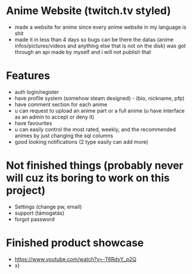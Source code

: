 # Anime Website (twitch.tv styled)

- made a website for anime since every anime website in my language is shit
- made it in less than 4 days so bugs can be there the datas (anime infos/pictures/videos and anything else that is not on the disk) was got through an api made by myself and i will not publish that

# Features

- auth login/register
- have profile system (somehow steam designed) - (bio, nickname, pfp)
- have comment section for each anime
- u can request to upload an anime part or a full anime (u have interface as an admin to accept or deny it)
- have favourites
- u can easily control the most rated, weekly, and the recommended animes by just changing the sql columns
- good looking notifications (2 type easily can add more)

# Not finished things (probably never will cuz its boring to work on this project)

- Settings (change pw, email)
- support (támogatás)
- forgot password

# Finished product showcase

- https://www.youtube.com/watch?v=-T6RdvY_p2Q
- x)
